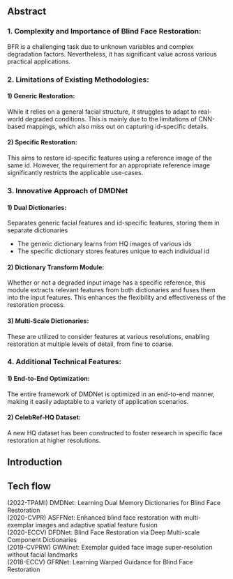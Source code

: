 ## Abstract
### 1. Complexity and Importance of Blind Face Restoration:
BFR is a challenging task due to unknown variables and complex degradation factors. Nevertheless, it has significant value across various practical applications.

### 2. Limitations of Existing Methodologies:

#### 1) Generic Restoration:  
While it relies on a general facial structure, it struggles to adapt to real-world degraded conditions. This is mainly due to the limitations of CNN-based mappings, which also miss out on capturing id-specific details.

#### 2) Specific Restoration:  
This aims to restore id-specific features using a reference image of the same id. However, the requirement for an appropriate reference image significantly restricts the applicable use-cases.

### 3. Innovative Approach of DMDNet
#### 1) Dual Dictionaries: 
Separates generic facial features and id-specific features, storing them in separate dictionaries  
- The generic dictionary learns from HQ images of various ids   
- The specific dictionary stores features unique to each individual id  

#### 2) Dictionary Transform Module:  
Whether or not a degraded input image has a specific reference, this module extracts relevant features from both dictionaries and fuses them into the input features. This enhances the flexibility and effectiveness of the restoration process.

#### 3) Multi-Scale Dictionaries:  
These are utilized to consider features at various resolutions, enabling restoration at multiple levels of detail, from fine to coarse.

### 4. Additional Technical Features:  
#### 1) End-to-End Optimization: 
The entire framework of DMDNet is optimized in an end-to-end manner, making it easily adaptable to a variety of application scenarios.

#### 2) CelebRef-HQ Dataset:  
A new HQ dataset has been constructed to foster research in specific face restoration at higher resolutions.  

## Introduction

## Tech flow
(2022-TPAMI) DMDNet: Learning Dual Memory Dictionaries for Blind Face Restoration  
(2020-CVPR) ASFFNet: Enhanced blind face restoration with multi-exemplar images and adaptive spatial feature fusion  
(2020-ECCV) DFDNet: Blind Face Restoration via Deep Multi-scale Component Dictionaries  
(2019-CVPRW) GWAInet: Exemplar guided face image super-resolution without facial landmarks  
(2018-ECCV) GFRNet: Learning Warped Guidance for Blind Face Restoration  
